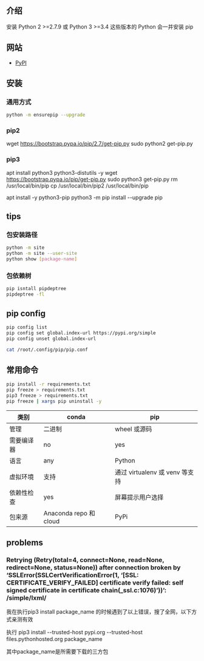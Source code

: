 
## 介绍

安装 Python 2 >=2.7.9 或 Python 3 >=3.4 这些版本的 Python 会一并安装 pip


## 网站

- [PyPI](https://pypi.org/)

## 安装

### 通用方式

```bash
python -m ensurepip --upgrade
```



### pip2

wget https://bootstrap.pypa.io/pip/2.7/get-pip.py
sudo python2 get-pip.py

### pip3



apt install python3 python3-distutils -y
wget https://bootstrap.pypa.io/pip/get-pip.py
sudo python3 get-pip.py
rm /usr/local/bin/pip
cp /usr/local/bin/pip2 /usr/local/bin/pip

apt install -y python3-pip
python3 -m pip install --upgrade pip



## tips

### 包安装路径
```bash
python -m site
python -m site --user-site
python show [package-name]
```

### 包依赖树
```bash
pip isntall pipdeptree
pipdeptree -fl
```

## pip config

```bash
pip config list
pip config set global.index-url https://pypi.org/simple
pip config unset global.index-url

cat /root/.config/pip/pip.conf
```

## 常用命令

```bash
pip install -r requirements.txt
pip freeze > requirements.txt
pip3 freeze > requirements.txt
pip freeze | xargs pip uninstall -y
```

| 类别                 | conda                  | pip                            |
| ---------- | ---------------------- | ------------------------------ |
| 管理       | 二进制                 | wheel 或源码                   |
| 需要编译器 | no                     | yes                            |
| 语言       | any                    | Python                         |
| 虚拟环境   | 支持                   | 通过 virtualenv 或 venv 等支持 |
| 依赖性检查 | yes                    | 屏幕提示用户选择               |
| 包来源     | Anaconda repo 和 cloud | PyPi                           |


## problems

### Retrying (Retry(total=4, connect=None, read=None, redirect=None, status=None)) after connection broken by ‘SSLError(SSLCertVerificationError(1, ‘[SSL: CERTIFICATE_VERIFY_FAILED] certificate verify failed: self signed certificate in certificate chain(_ssl.c:1076)’))’: /simple/lxml/

我在执行pip3 install package_name 的时候遇到了以上错误，搜了全网，以下方式亲测有效

执行 pip3 install --trusted-host pypi.org --trusted-host files.pythonhosted.org package_name

其中package_name是所需要下载的三方包

